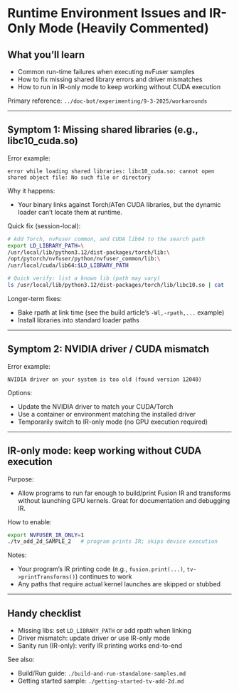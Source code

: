 # Runtime Environment Issues and IR-Only Mode (Heavily Commented)

## What you’ll learn
- Common run-time failures when executing nvFuser samples
- How to fix missing shared library errors and driver mismatches
- How to run in IR-only mode to keep working without CUDA execution

Primary reference: `../doc-bot/experimenting/9-3-2025/workarounds`

---

## Symptom 1: Missing shared libraries (e.g., libc10_cuda.so)

Error example:
```
error while loading shared libraries: libc10_cuda.so: cannot open shared object file: No such file or directory
```

Why it happens:
- Your binary links against Torch/ATen CUDA libraries, but the dynamic loader can’t locate them at runtime.

Quick fix (session-local):
```bash
# Add Torch, nvFuser common, and CUDA lib64 to the search path
export LD_LIBRARY_PATH=\
/usr/local/lib/python3.12/dist-packages/torch/lib:\
/opt/pytorch/nvfuser/python/nvfuser_common/lib:\
/usr/local/cuda/lib64:$LD_LIBRARY_PATH

# Quick verify: list a known lib (path may vary)
ls /usr/local/lib/python3.12/dist-packages/torch/lib/libc10.so | cat
```

Longer-term fixes:
- Bake rpath at link time (see the build article’s `-Wl,-rpath,...` example)
- Install libraries into standard loader paths

---

## Symptom 2: NVIDIA driver / CUDA mismatch

Error example:
```
NVIDIA driver on your system is too old (found version 12040)
```

Options:
- Update the NVIDIA driver to match your CUDA/Torch
- Use a container or environment matching the installed driver
- Temporarily switch to IR-only mode (no GPU execution required)

---

## IR-only mode: keep working without CUDA execution

Purpose:
- Allow programs to run far enough to build/print Fusion IR and transforms without launching GPU kernels. Great for documentation and debugging IR.

How to enable:
```bash
export NVFUSER_IR_ONLY=1
./tv_add_2d_SAMPLE_2   # program prints IR; skips device execution
```

Notes:
- Your program’s IR printing code (e.g., `fusion.print(...)`, `tv->printTransforms()`) continues to work
- Any paths that require actual kernel launches are skipped or stubbed

---

## Handy checklist
- Missing libs: set `LD_LIBRARY_PATH` or add rpath when linking
- Driver mismatch: update driver or use IR-only mode
- Sanity run (IR-only): verify IR printing works end-to-end

See also:
- Build/Run guide: `./build-and-run-standalone-samples.md`
- Getting started sample: `./getting-started-tv-add-2d.md`
